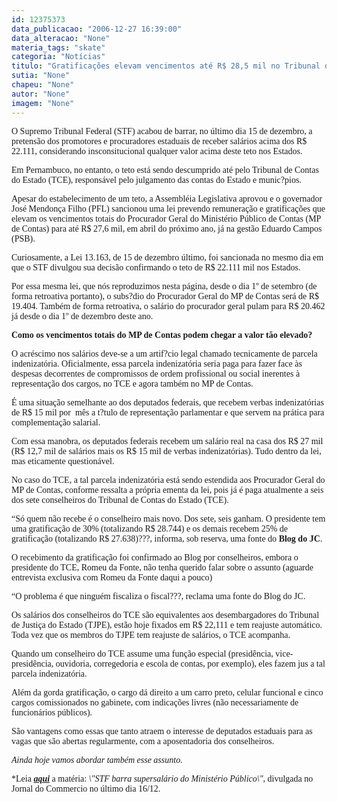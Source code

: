 ```yaml
---
id: 12375373
data_publicacao: "2006-12-27 16:39:00"
data_alteracao: "None"
materia_tags: "skate"
categoria: "Notícias"
titulo: "Gratificações elevam vencimentos até R$ 28,5 mil no Tribunal de Contas do Estado"
sutia: "None"
chapeu: "None"
autor: "None"
imagem: "None"
---
```

<p><P><FONT face=Verdana>O Supremo Tribunal Federal (STF) acabou de barrar, no último dia 15 de dezembro, a pretensão dos promotores e procuradores estaduais de receber salários acima dos R$ 22.111, considerando insconsitucional qualquer valor acima deste teto nos Estados. </FONT></P></p>
<p><P><FONT face=Verdana>Em Pernambuco, no entanto, o teto está sendo descumprido até pelo Tribunal de Contas do Estado (TCE), responsável pelo julgamento das contas do Estado e munic?pios.</FONT></P></p>
<p><P><FONT face=Verdana>Apesar do estabelecimento de um teto, a Assembléia Legislativa aprovou e o governador José Mendonça Filho (PFL) sancionou uma lei prevendo remuneração e gratificações que elevam os vencimentos totais do Procurador Geral do Ministério Público de Contas (MP de Contas) para até R$ 27,6 mil, em abril do próximo ano, já na gestão Eduardo Campos (PSB).</FONT></P></p>
<p><P><FONT face=Verdana>Curiosamente, a Lei 13.163, de 15 de dezembro último, foi sancionada no mesmo dia em que o STF divulgou sua decisão confirmando o teto de R$ 22.111 mil nos Estados. </FONT></P></p>
<p><P><FONT face=Verdana>Por essa mesma lei, que nós reproduzimos nesta página, desde o dia 1º de setembro (de forma retroativa portanto), o subs?dio do Procurador Geral do MP de Contas será de R$ 19.404. Também de forma retroativa, o salário do procurador geral pulam para R$ 20.462 já desde o dia 1º de dezembro deste ano.</FONT></P></p>
<p><P><FONT face=Verdana><STRONG>Como os vencimentos totais do MP de Contas podem chegar a valor tão elevado?</STRONG></FONT></P></p>
<p><P><FONT face=Verdana>O acréscimo nos salários deve-se a um artif?cio legal chamado tecnicamente de parcela indenizatória. Oficialmente, essa parcela indenizatória seria paga para fazer face às despesas decorrentes de compromissos de ordem profissional ou social inerentes à representação dos cargos, no TCE e agora também no MP de Contas.</FONT></P></p>
<p><P><FONT face=Verdana>É uma situação semelhante ao dos deputados federais, que recebem verbas indenizatórias de R$ 15 mil por&nbsp; mês a t?tulo de representação parlamentar e que servem na prática para complementação salarial. </FONT></P></p>
<p><P><FONT face=Verdana>Com essa manobra, os deputados federais recebem um salário real na casa dos R$ 27 mil (R$ 12,7 mil de salários mais os R$ 15 mil de verbas indenizatórias). Tudo dentro da lei, mas eticamente questionável.</FONT></P></p>
<p><P><FONT face=Verdana>No caso do TCE, a tal parcela indenizatória está sendo estendida aos Procurador Geral do MP de Contas, conforme ressalta a própria ementa da lei, pois já é paga atualmente a seis dos sete conselheiros do Tribunal de Contas do Estado (TCE). </FONT></P></p>
<p><P><FONT face=Verdana>“Só quem não recebe é o conselheiro mais novo. Dos sete, seis ganham. O presidente tem uma gratificação de 30% (totalizando R$ 28.744) e os demais recebem 25% de gratificação (totalizando R$ 27.638)???, informa, sob reserva, uma fonte do <STRONG>Blog do JC</STRONG>. </FONT></P></p>
<p><P><FONT face=Verdana>O recebimento da gratificação foi confirmado ao Blog&nbsp;por conselheiros, embora o presidente do TCE, Romeu da Fonte, não tenha querido falar sobre o assunto (aguarde entrevista exclusiva com Romeu da Fonte daqui a pouco)</FONT></P></p>
<p><P><FONT face=Verdana>“O problema é que ninguém fiscaliza o fiscal???, reclama uma fonte do Blog do JC.</FONT></P></p>
<p><P><FONT face=Verdana>Os salários dos conselheiros do TCE são equivalentes aos desembargadores do Tribunal de Justiça do Estado (TJPE), estão hoje fixados em R$ 22,111 e tem reajuste automático. Toda vez que os membros do TJPE tem reajuste de salários, o TCE acompanha.</FONT></P></p>
<p><P><FONT face=Verdana>Quando um conselheiro do TCE assume uma função especial (presidência, vice-presidência, ouvidoria, corregedoria e escola de contas, por exemplo), eles fazem jus a tal parcela indenizatória.</FONT></P></p>
<p><P><FONT face=Verdana>Além da gorda gratificação, o cargo dá direito a um carro preto, celular funcional e cinco cargos comissionados no gabinete, com indicações livres (não necessariamente de funcionários públicos).</FONT></P></p>
<p><P><FONT face=Verdana>São vantagens como essas que tanto atraem o interesse de deputados estaduais para as vagas que são abertas regularmente, com a aposentadoria dos conselheiros. </FONT></P></p>
<p><P><FONT face=Verdana><EM>Ainda hoje vamos abordar também esse assunto.</EM></FONT></P></p>
<p><P><FONT face=Verdana>*Leia <A href=\"https://jc3.uol.com.br/jornal/2006/12/16/not_212815.php\" target=_blank><STRONG><EM>aqui</EM></STRONG></A> a matéria: <EM>\"STF barra supersalário do Ministério Público\"</EM>, divulgada no Jornal do Commercio no último dia 16/12. </FONT></P> </p>
